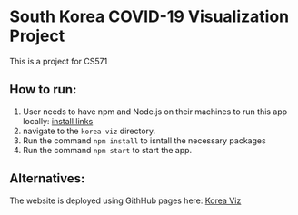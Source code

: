 # South Korea COVID-19 Visualization Project 
This is a project for CS571

## How to run:
1. User needs to have npm and Node.js on their machines to run this app locally:
[install links](https://docs.npmjs.com/downloading-and-installing-node-js-and-npm/)
2. navigate to the ```korea-viz``` directory.
3. Run the command ```npm install``` to isntall the necessary packages
4. Run the command ```npm start``` to start the app.

## Alternatives:
The website is deployed using GithHub pages here: [Korea Viz](https://southkoreacovid19.github.io/home/)
